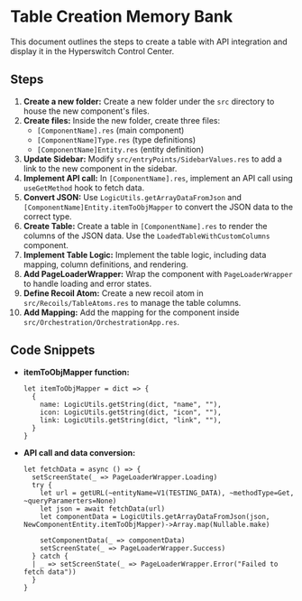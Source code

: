 # Table Creation Memory Bank

This document outlines the steps to create a table with API integration and display it in the Hyperswitch Control Center.

## Steps

1.  **Create a new folder:** Create a new folder under the `src` directory to house the new component's files.
2.  **Create files:** Inside the new folder, create three files:
    *   `[ComponentName].res` (main component)
    *   `[ComponentName]Type.res` (type definitions)
    *   `[ComponentName]Entity.res` (entity definition)
3.  **Update Sidebar:** Modify `src/entryPoints/SidebarValues.res` to add a link to the new component in the sidebar.
4.  **Implement API call:** In `[ComponentName].res`, implement an API call using `useGetMethod` hook to fetch data.
5.  **Convert JSON:** Use `LogicUtils.getArrayDataFromJson` and `[ComponentName]Entity.itemToObjMapper` to convert the JSON data to the correct type.
6.  **Create Table:** Create a table in `[ComponentName].res` to render the columns of the JSON data. Use the `LoadedTableWithCustomColumns` component.
7.  **Implement Table Logic:** Implement the table logic, including data mapping, column definitions, and rendering.
8.  **Add PageLoaderWrapper:** Wrap the component with `PageLoaderWrapper` to handle loading and error states.
9.  **Define Recoil Atom:** Create a new recoil atom in `src/Recoils/TableAtoms.res` to manage the table columns.
10. **Add Mapping:** Add the mapping for the component inside `src/Orchestration/OrchestrationApp.res`.

## Code Snippets

*   **itemToObjMapper function:**

    ```rescript
    let itemToObjMapper = dict => {
      {
        name: LogicUtils.getString(dict, "name", ""),
        icon: LogicUtils.getString(dict, "icon", ""),
        link: LogicUtils.getString(dict, "link", ""),
      }
    }
    ```

*   **API call and data conversion:**

    ```rescript
    let fetchData = async () => {
      setScreenState(_ => PageLoaderWrapper.Loading)
      try {
        let url = getURL(~entityName=V1(TESTING_DATA), ~methodType=Get, ~queryParamerters=None)
        let json = await fetchData(url)
        let componentData = LogicUtils.getArrayDataFromJson(json, NewComponentEntity.itemToObjMapper)->Array.map(Nullable.make)

        setComponentData(_ => componentData)
        setScreenState(_ => PageLoaderWrapper.Success)
      } catch {
      | _ => setScreenState(_ => PageLoaderWrapper.Error("Failed to fetch data"))
      }
    }
